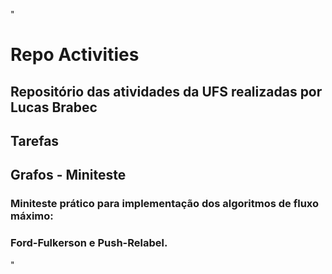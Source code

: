 "
# Repo Activities
## Repositório das atividades da UFS realizadas por Lucas Brabec
## Tarefas
## Grafos - Miniteste
### Miniteste prático para implementação dos algoritmos de fluxo máximo:
### Ford-Fulkerson e Push-Relabel.
"
